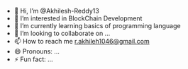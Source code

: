 - 👋 Hi, I’m @Akhilesh-Reddy13
- 👀 I’m interested in BlockChain Development
- 🌱 I’m currently learning basics of programming language
- 💞️ I’m looking to collaborate on ...
- 📫 How to reach me r.akhileh1046@gmail.com
- 😄 Pronouns: ...
- ⚡ Fun fact: ...

<!---
Akhilesh-Reddy13/Akhilesh-Reddy13 is a ✨ special ✨ repository because its `README.md` (this file) appears on your GitHub profile.
You can click the Preview link to take a look at your changes.
--->
